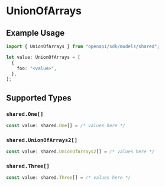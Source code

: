 # UnionOfArrays

## Example Usage

```typescript
import { UnionOfArrays } from "openapi/sdk/models/shared";

let value: UnionOfArrays = [
  {
    foo: "<value>",
  },
];
```

## Supported Types

### `shared.One[]`

```typescript
const value: shared.One[] = /* values here */
```

### `shared.UnionOfArrays2[]`

```typescript
const value: shared.UnionOfArrays2[] = /* values here */
```

### `shared.Three[]`

```typescript
const value: shared.Three[] = /* values here */
```

